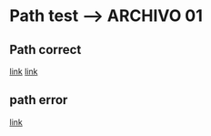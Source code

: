 # Path test  --> ARCHIVO 01
## Path correct
[link](https://www.bbc.com/mundo)
[link](https://www.npmjs.com/package/fetch-mock)
## path error

[link](https://abc.github.io/assets404/)